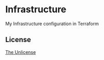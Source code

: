 # Infrastructure

My Infrastructure configuration in Terraform

## License

[The Unlicense](UNLICENSE)
